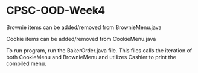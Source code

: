 # CPSC-OOD-Week4

Brownie items can be added/removed from BrownieMenu.java


Cookie items can be added/removed from CookieMenu.java


To run program, run the BakerOrder.java file. This files calls the iteration of both CookieMenu and BrownieMenu
  and utilizes Cashier to print the compiled menu. 
